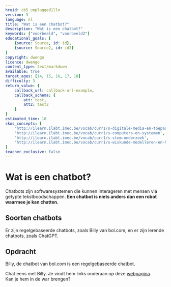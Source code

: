 ```yaml
---
hruid: cb5_unplugged1lln
version: 3
language: nl
title: "Wat is een chatbot?"
description: "Wat is een chatbot?"
keywords: ["voorbeeld", "voorbeeld2"]
educational_goals: [
    {source: Source, id: id}, 
    {source: Source2, id: id2}
]
copyright: dwengo
licence: dwengo
content_type: text/markdown
available: true
target_ages: [14, 15, 16, 17, 18]
difficulty: 3
return_value: {
    callback_url: callback-url-example,
    callback_schema: {
        att: test,
        att2: test2
    }
}
estimated_time: 10
skos_concepts: [
    'http://ilearn.ilabt.imec.be/vocab/curr1/s-digitale-media-en-toepassingen', 
    'http://ilearn.ilabt.imec.be/vocab/curr1/s-computers-en-systemen', 
    'http://ilearn.ilabt.imec.be/vocab/curr1/s-stem-onderzoek', 
    'http://ilearn.ilabt.imec.be/vocab/curr1/s-wiskunde-modelleren-en-heuristiek'
]
teacher_exclusive: false
---
```


# Wat is een chatbot?

Chatbots zijn softwaresystemen die kunnen interageren met mensen via getypte tekstboodschappen. **Een chatbot is niets anders dan een robot waarmee je kan chatten.**

## Soorten chatbots

Er zijn regelgebaseerde chatbots, zoals Billy van bol.com, en er zijn lerende chatbots, zoals ChatGPT.

## Opdracht

Billy, de chatbot van bol.com is een regelgebaseerde chatbot.

Chat eens met Billy. Je vindt hem links onderaan op deze [webpagina](https://www.bol.com/nl/nl/m/klantenservice/). <br>
Kan je hem in de war brengen?



